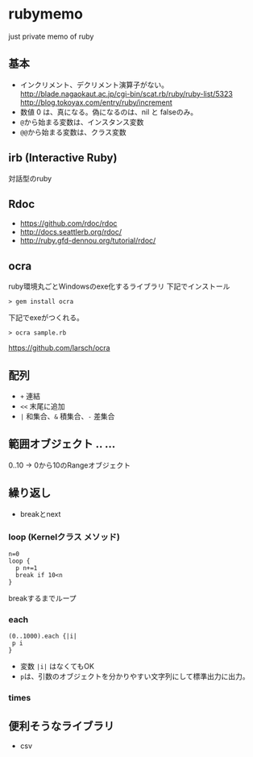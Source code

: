 # rubymemo
just private memo of ruby

## 基本
- インクリメント、デクリメント演算子がない。<br>
http://blade.nagaokaut.ac.jp/cgi-bin/scat.rb/ruby/ruby-list/5323 <br>
http://blog.tokoyax.com/entry/ruby/increment <br>
- 数値 0 は、真になる。偽になるのは、nil と falseのみ。
- `@`から始まる変数は、インスタンス変数
- `@@`から始まる変数は、クラス変数

## irb (Interactive Ruby)
対話型のruby

## Rdoc
- https://github.com/rdoc/rdoc
- http://docs.seattlerb.org/rdoc/
- http://ruby.gfd-dennou.org/tutorial/rdoc/

## ocra
ruby環境丸ごとWindowsのexe化するライブラリ
下記でインストール
```
> gem install ocra
```
下記でexeがつくれる。
```
> ocra sample.rb
```
https://github.com/larsch/ocra

## 配列
- `+` 連結
- `<<` 末尾に追加
- `|` 和集合、`&` 積集合、`-` 差集合

## 範囲オブジェクト .. ...
0..10 -> 0から10のRangeオブジェクト

## 繰り返し
- breakとnext

### loop (Kernelクラス メソッド)
```
n=0
loop {
  p n+=1
  break if 10<n
}
```
breakするまでループ

### each
```
(0..1000).each {|i|
 p i
}
```
- 変数 ```|i|``` はなくてもOK
- ```p```は、引数のオブジェクトを分かりやすい文字列にして標準出力に出力。

### times

## 便利そうなライブラリ
- csv
